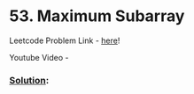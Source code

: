 # 53. Maximum Subarray

Leetcode Problem Link - [here](https://leetcode.com/problems/maximum-subarray/description/?envType=study-plan-v2&envId=top-100-liked)!

Youtube Video - 

### [Solution]():

```cpp

```
